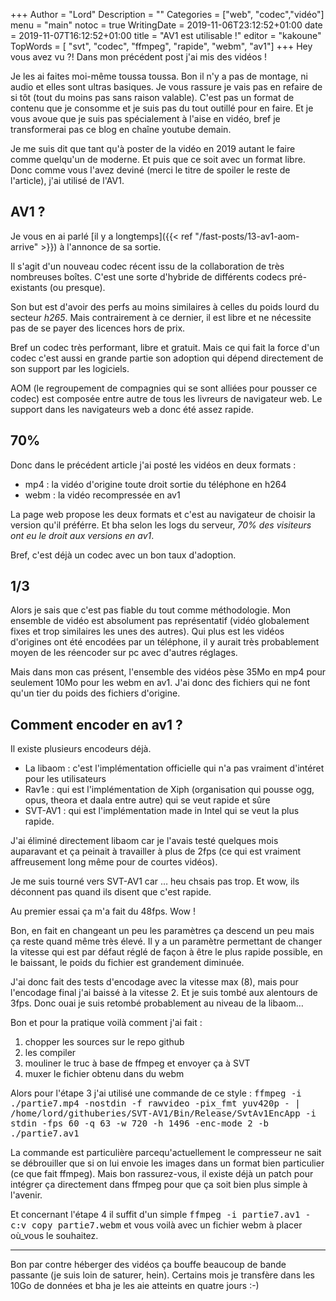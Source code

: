 +++
Author = "Lord"
Description = ""
Categories = ["web", "codec","vidéo"]
menu = "main"
notoc = true
WritingDate = 2019-11-06T23:12:52+01:00
date = 2019-11-07T16:12:52+01:00
title = "AV1 est utilisable !"
editor = "kakoune"
TopWords = [  "svt", "codec", "ffmpeg", "rapide", "webm", "av1"]
+++
Hey vous avez vu ?!
Dans mon précédent post j'ai mis des vidéos !

Je les ai faites moi-même toussa toussa.
Bon il n'y a pas de montage, ni audio et elles sont ultras basiques.
Je vous rassure je vais pas en refaire de si tôt (tout du moins pas sans raison valable).
C'est pas un format de contenu que je consomme et je suis pas du tout outillé pour en faire.
Et je vous avoue que je suis pas spécialement à l'aise en vidéo, bref je transformerai pas ce blog en chaîne youtube demain.

Je me suis dit que tant qu'à poster de la vidéo en 2019 autant le faire comme quelqu'un de moderne.
Et puis que ce soit avec un format libre.
Donc comme vous l'avez deviné (merci le titre de spoiler le reste de l'article), j'ai utilisé de l'AV1.

## AV1 ?
Je vous en ai parlé [il y a longtemps]({{< ref "/fast-posts/13-av1-aom-arrive" >}}) à l'annonce de sa sortie.

Il s'agit d'un nouveau codec récent issu de la collaboration de très nombreuses boîtes.
C'est une sorte d'hybride de différents codecs pré-existants (ou presque).

Son but est d'avoir des perfs au moins similaires à celles du poids lourd du secteur *h265*.
Mais contrairement à ce dernier, il est libre et ne nécessite pas de se payer des licences hors de prix.

Bref un codec très performant, libre et gratuit.
Mais ce qui fait la force d'un codec c'est aussi en grande partie son adoption qui dépend directement de son support par les logiciels.

AOM (le regroupement de compagnies qui se sont alliées pour pousser ce codec) est composée entre autre de tous les livreurs de navigateur web.
Le support dans les navigateurs web a donc été assez rapide.

## 70%
Donc dans le précédent article j'ai posté les vidéos en deux formats : 

  - mp4 : la vidéo d'origine toute droit sortie du téléphone en h264
  - webm : la vidéo recompressée en av1

La page web propose les deux formats et c'est au navigateur de choisir la version qu'il préférre.
Et bha selon les logs du serveur, *70% des visiteurs ont eu le droit aux versions en av1*.

Bref, c'est déjà un codec avec un bon taux d'adoption.

## 1/3
Alors je sais que c'est pas fiable du tout comme méthodologie.
Mon ensemble de vidéo est absolument pas représentatif (vidéo globalement fixes et trop similaires les unes des autres).
Qui plus est les vidéos d'origines ont été encodées par un téléphone, il y aurait très probablement moyen de les réencoder sur pc avec d'autres réglages.

Mais dans mon cas présent, l'ensemble des vidéos pèse 35Mo en mp4 pour seulement 10Mo pour les webm en av1.
J'ai donc des fichiers qui ne font qu'un tier du poids des fichiers d'origine.

## Comment encoder en av1 ?
Il existe plusieurs encodeurs déjà.

  - La libaom : c'est l'implémentation officielle qui n'a pas vraiment d'intéret pour les utilisateurs
  - Rav1e : qui est l'implémentation de Xiph (organisation qui pousse ogg, opus, theora et daala entre autre) qui se veut rapide et sûre
  - SVT-AV1 : qui est l'implémentation made in Intel qui se veut la plus rapide.

J'ai éliminé directement libaom car je l'avais testé quelques mois auparavant et ça peinait à travailler à plus de 2fps (ce qui est vraiment affreusement long même pour de courtes vidéos).

Je me suis tourné vers SVT-AV1 car … heu chsais pas trop.
Et wow, ils déconnent pas quand ils disent que c'est rapide.

Au premier essai ça m'a fait du 48fps.
Wow !

Bon, en fait en changeant un peu les paramètres ça descend un peu mais ça reste quand même très élevé.
Il y a un paramètre permettant de changer la vitesse qui est par défaut réglé de façon à être le plus rapide possible, en le baissant, le poids du fichier est grandement diminuée.

J'ai donc fait des tests d'encodage avec la vitesse max (8), mais pour l'encodage final j'ai baissé à la vitesse 2.
Et je suis tombé aux alentours de 3fps.
Donc ouai je suis retombé probablement au niveau de la libaom…

Bon et pour la pratique voilà comment j'ai fait :

  1. chopper les sources sur le repo github
  2. les compiler
  3. mouliner le truc à base de ffmpeg et envoyer ça à SVT
  4. muxer le fichier obtenu dans du webm

Alors pour l'étape 3 j'ai utilisé une commande de ce style :
<samp>ffmpeg -i ./partie7.mp4 -nostdin -f rawvideo -pix_fmt yuv420p - | /home/lord/githuberies/SVT-AV1/Bin/Release/SvtAv1EncApp -i stdin -fps 60 -q 63 -w 720 -h 1496 -enc-mode 2 -b ./partie7.av1</samp>

La commande est particulière parcequ'actuellement le compresseur ne sait se débrouiller que si on lui envoie les images dans un format bien particulier (ce que fait ffmpeg).
Mais bon rassurez-vous, il existe déjà un patch pour intégrer ça directement dans ffmpeg pour que ça soit bien plus simple à l'avenir.

Et concernant l'étape 4 il suffit d'un simple <samp>ffmpeg -i partie7.av1 -c:v copy partie7.webm</samp> et vous voilà avec un fichier webm à placer où_vous le souhaitez.

------------
Bon par contre héberger des vidéos ça bouffe beaucoup de bande passante (je suis loin de saturer, hein).
Certains mois je transfère dans les 10Go de données et bha je les aie atteints en quatre jours :-)
